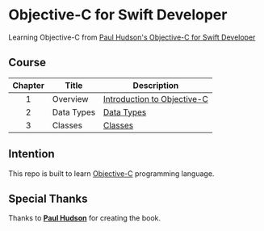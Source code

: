 # Objective-C for Swift Developer

Learning Objective-C from [Paul Hudson's Objective-C for Swift Developer](https://gumroad.com/l/objcswift/wwdc21)

## Course

| Chapter | Title | Description |
|:-------:|-------|-------------|
| 1 | Overview | [Introduction to Objective-C](https://github.com/fadhilhaka/Objective-C-for-Swift-Developer/tree/main/introduction) |
| 2 | Data Types | [Data Types](https://github.com/fadhilhaka/Objective-C-for-Swift-Developer/tree/main/data-types) |
| 3 | Classes | [Classes](https://github.com/fadhilhaka/Objective-C-for-Swift-Developer/tree/main/classes) |

## Intention

This repo is built to learn [Objective-C](https://developer.apple.com/library/archive/documentation/Cocoa/Conceptual/ProgrammingWithObjectiveC/Introduction/Introduction.html) programming language.

## Special Thanks

Thanks to [**Paul Hudson**](https://www.hackingwithswift.com/about) for creating the book.